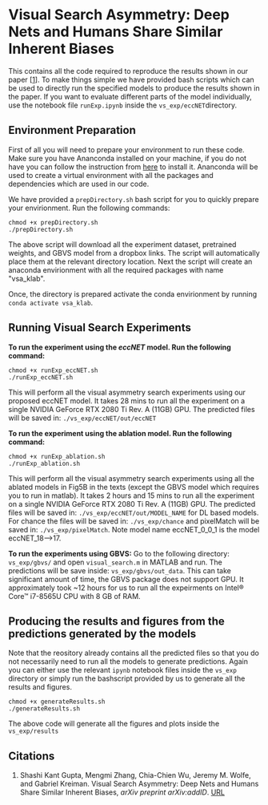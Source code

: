 # Visual Search Asymmetry: Deep Nets and Humans Share Similar Inherent Biases

This contains all the code required to reproduce the results shown in our paper [[1](#cite_vsa)]. To make things simple we have provided bash scripts which can be used to directly run the specified models to produce the results shown in the paper. If you want to evaluate different parts of the model individually, use the notebook file `runExp.ipynb` inside the `vs_exp/eccNET`directory.

## Environment Preparation

First of all you will need to prepare your environment to run these code. Make sure you have Ananconda installed on your machine, if you do not have you can follow the instruction from [here](https://docs.anaconda.com/anaconda/install/) to install it. Ananconda will be used to create a virtual environment with all the packages and dependencies which are used in our code.

We have provided a `prepDirectory.sh` bash script for you to quickly prepare your envirionment. Run the following commands:

```
chmod +x prepDirectory.sh
./prepDirectory.sh
```

The above script will download all the experiment dataset, pretrained weights, and GBVS model from a dropbox links. The script will automatically place them at the relevant directory location.
Next the script will create an anaconda envirionment with all the required packages with name "vsa_klab".

Once, the directory is prepared activate the conda envirionment by running `conda activate vsa_klab`.

## Running Visual Search Experiments

**To run the experiment using the *eccNET* model. Run the following command:**

```
chmod +x runExp_eccNET.sh
./runExp_eccNET.sh
```

This will perform all the visual asymmetry search experiments using our proposed eccNET model. It takes 28 mins to run all the experiment on a single NVIDIA GeForce RTX 2080 Ti Rev. A (11GB) GPU. The predicted files will be saved in: `./vs_exp/eccNET/out/eccNET`

**To run the experiment using the ablation model. Run the following command:**

```
chmod +x runExp_ablation.sh
./runExp_ablation.sh
```

This will perform all the visual asymmetry search experiments using all the ablated models in Fig5B in the texts (except the GBVS model which requires you to run in matlab). It takes 2 hours and 15 mins to run all the experiment on a single NVIDIA GeForce RTX 2080 Ti Rev. A (11GB) GPU. The predicted files will be saved in: `./vs_exp/eccNET/out/MODEL_NAME` for DL based models. For chance the files will be saved in: `./vs_exp/chance` and pixelMatch will be saved in: `./vs_exp/pixelMatch`. Note model name eccNET_0_0_1 is the model eccNET_18-->17.

**To run the experiments using GBVS:**
Go to the following directory: `vs_exp/gbvs/` and open `visual_search.m` in MATLAB and run. The predictions will be save inside: `vs_exp/gbvs/out_data`. This can take significant amount of time, the GBVS package does not support GPU. It approximately took ~12 hours for us to run all the expeirments on Intel® Core™ i7-8565U CPU with 8 GB of RAM.

## Producing the results and figures from the predictions generated by the models

Note that the reository already contains all the predicted files so that you do not necessarily need to run all the models to generate predictions. Again you can either use the relevant `ipynb` notebook files inside the `vs_exp` directory or simply run the bashscript provided by us to generate all the results and figures.

```
chmod +x generateResults.sh
./generateResults.sh
```

The above code will generate all the figures and plots inside the `vs_exp/results`

## Citations

1. <a name="cite_vsa"></a> Shashi Kant Gupta, Mengmi Zhang, Chia-Chien Wu, Jeremy M. Wolfe, and Gabriel Kreiman. Visual Search Asymmetry: Deep Nets and Humans Share Similar Inherent Biases, *arXiv preprint arXiv:addID*. [URL][paper]

[//]: #
[paper]: <https://arxiv.org/addID>
